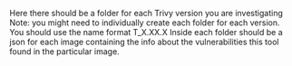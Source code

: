 Here there should be a folder for each Trivy version you are investigating 
    Note: you might need to individually create each folder for each version. You should use the name format T_X.XX.X
Inside each folder should be a json for each image containing the info about the vulnerabilities this tool found in the particular image. 
